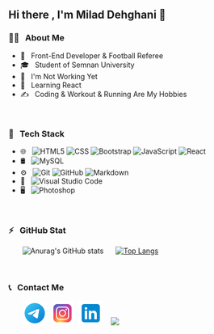 <h2> Hi there , I'm Milad Dehghani 👋 </h2> 

<h3> 🧑‍💻 &nbsp; About Me </h3>

- 🤔 &nbsp; Front-End Developer & Football Referee
- 🎓 &nbsp; Student of Semnan University
- 💼 &nbsp; I'm Not Working Yet
- 🌱 &nbsp; Learning React 
- ✍️ &nbsp; Coding & Workout & Running Are My Hobbies

<br />

<h3> 🔧 &nbsp; Tech Stack </h3>

- 🌐 &nbsp; ![HTML5](https://img.shields.io/badge/-HTML5-333333?style=flat&logo=HTML5) ![CSS](https://img.shields.io/badge/-CSS-333333?style=flat&logo=CSS3&logoColor=1572B6) ![Bootstrap](https://img.shields.io/badge/-Bootstrap-333333?style=flat&logo=bootstrap&logoColor=563D7C) ![JavaScript](https://img.shields.io/badge/-JavaScript-333333?style=flat&logo=javascript) ![React](https://img.shields.io/badge/-React-333333?style=flat&logo=react)
- 🛢 &nbsp; ![MySQL](https://img.shields.io/badge/-MySQL-333333?style=flat&logo=mysql)
- ⚙️ &nbsp; ![Git](https://img.shields.io/badge/-Git-333333?style=flat&logo=git) ![GitHub](https://img.shields.io/badge/-GitHub-333333?style=flat&logo=github) ![Markdown](https://img.shields.io/badge/-Markdown-333333?style=flat&logo=markdown)
- 🔧 &nbsp; ![Visual Studio Code](https://img.shields.io/badge/-Visual%20Studio%20Code-333333?style=flat&logo=visual-studio-code&logoColor=007ACC)
- 🖥 &nbsp; ![Photoshop](https://img.shields.io/badge/-Photoshop-333333?style=flat&logo=adobe-photoshop)

<br />

<h3> ⚡ &nbsp; GitHub Stat </h3>

&nbsp;&nbsp;&nbsp;&nbsp;&nbsp;&nbsp; ![Anurag's GitHub stats](https://github-readme-stats.vercel.app/api?username=Milad-Dehghani&show_icons=true&theme=radical) &nbsp;&nbsp;&nbsp;&nbsp; [![Top Langs](https://github-readme-stats.vercel.app/api/top-langs/?username=Milad-Dehghani&theme=radical)](https://github.com/anuraghazra/github-readme-stats)

<br />

<h3> 📞 &nbsp; Contact Me </h3>

&nbsp;&nbsp;&nbsp;&nbsp;&nbsp;&nbsp;
<a href="https://t.me/Milad_dehghanii"> <img src="https://github.com/Milad-Dehghani/Milad-Dehghani/blob/main/icons8-telegram-48.png?raw=true"></a>&nbsp;
<a href="https://instagram.com/milad__dehghanii"> <img src="https://github.com/Milad-Dehghani/Milad-Dehghani/blob/main/icons8-instagram-48.png?raw=true"></a>&nbsp;
<a href="https://www.linkedin.com/in/milad-dehghani-b46497222"> <img src="https://github.com/Milad-Dehghani/Milad-Dehghani/blob/main/icons8-linkedin-48.png?raw=true"></a>
&nbsp;&nbsp;
<a href="mailto:mr.milad.dehghani79@gmail.com"> <img height="44px" src="https://img.shields.io/badge/Gmail-mr.milad.dehghani79@gmail.com-red?style=flat&logo=gmail"></a>

